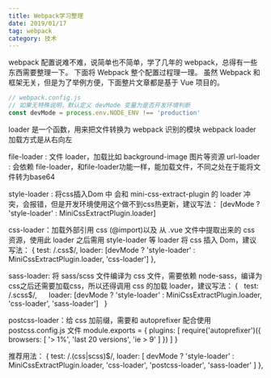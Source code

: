 ```yaml
---
title: Webpack学习整理
date: 2019/01/17
tag: webpack
category: 技术
---
```


webpack 配置说难不难，说简单也不简单，学了几年的 webpack，总得有一些东西需要整理一下。
下面将 Webpack 整个配置过程理一理。
虽然 Webpack 和框架无关，但是为了举例方便，下面整片文章都是基于 Vue 项目的。

```javascript
// webpack.config.js
// 如果无特殊说明，默认定义 devMode 变量为是否开发环境判断
const devMode = process.env.NODE_ENV !== 'production'
```

loader 是一个函数，用来把文件转换为 webpack 识别的模块
webpack loader 加载方式是从右向左

file-loader : 文件 loader，加载比如 background-image 图片等资源
url-loader : 会依赖 file-loader，和file-loader功能一样，能加载文件，不同之处在于能将文件转为base64

style-loader :  将css插入Dom 中
会和 mini-css-extract-plugin 的 loader 冲突，会报错，但是开发环境使用这个做不到css热更新，建议写法：
[devMode ? 'style-loader' : MiniCssExtractPlugin.loader]

css-loader：加载外部引用 css (@import)以及 从 .vue 文件中提取出来的 css 资源，使用此 loader 之后需用 style-loader 等 loader 将 css 插入 Dom，建议写法：
{
	test: /\.css$/,
	loader: [devMode ? 'style-loader' : MiniCssExtractPlugin.loader, 'css-loader']
},

sass-loader: 将 sass/scss 文件编译为 css 文件，需要依赖 node-sass，编译为css之后还需要加载css，所以还得调用 css 的加载 loader，建议写法：
{
 	test: /\.scss$/,
    	loader: [devMode ? 'style-loader' : MiniCssExtractPlugin.loader, 'css-loader', 'sass-loader']
  }

postcss-loader：给 css 加前缀，需要和 autoprefixer 配合使用
postcss.config.js 文件
module.exports = {
  plugins: [
    require('autoprefixer')({
      browsers: [
        '> 1%',
        'last 20 versions',
        'ie > 9'
      ]
    })
  ]
}

推荐用法：
{
  test: /\.(css|scss)$/,
  loader: [
    devMode ? 'style-loader' : MiniCssExtractPlugin.loader, 
    'css-loader',
    'postcss-loader', 
    'sass-loader'
  ]
},







